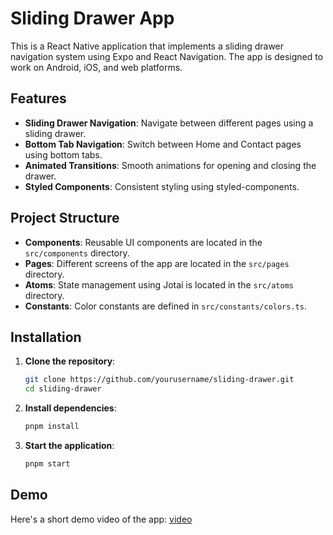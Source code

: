 # Sliding Drawer App

This is a React Native application that implements a sliding drawer navigation system using Expo and React Navigation. The app is designed to work on Android, iOS, and web platforms.

## Features

- **Sliding Drawer Navigation**: Navigate between different pages using a sliding drawer.
- **Bottom Tab Navigation**: Switch between Home and Contact pages using bottom tabs.
- **Animated Transitions**: Smooth animations for opening and closing the drawer.
- **Styled Components**: Consistent styling using styled-components.

## Project Structure

- **Components**: Reusable UI components are located in the `src/components` directory.
- **Pages**: Different screens of the app are located in the `src/pages` directory.
- **Atoms**: State management using Jotai is located in the `src/atoms` directory.
- **Constants**: Color constants are defined in `src/constants/colors.ts`.

## Installation

1. **Clone the repository**:

   ```bash
   git clone https://github.com/yourusername/sliding-drawer.git
   cd sliding-drawer
   ```

2. **Install dependencies**:

   ```bash
   pnpm install
   ```

3. **Start the application**:
   ```bash
   pnpm start
   ```

## Demo

Here's a short demo video of the app: [video](./assets/demo.MP4)
